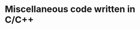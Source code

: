Miscellaneous code written in C/C++
===============================================================


